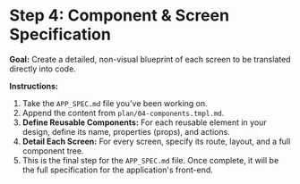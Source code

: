 # Step 4: Component & Screen Specification

**Goal:** Create a detailed, non-visual blueprint of each screen to be translated directly into code.

**Instructions:**

1.  Take the `APP_SPEC.md` file you've been working on.
2.  Append the content from `plan/04-components.tmpl.md`.
3.  **Define Reusable Components:** For each reusable element in your design, define its name, properties (props), and actions.
4.  **Detail Each Screen:** For every screen, specify its route, layout, and a full component tree.
5.  This is the final step for the `APP_SPEC.md` file. Once complete, it will be the full specification for the application's front-end.
